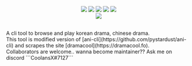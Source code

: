 <p align=center>
<br>
<a href="http://makeapullrequest.com"><img src="https://img.shields.io/badge/PRs-welcome-brightgreen.svg"></a>
<img src="https://img.shields.io/badge/os-linux-brightgreen">
<img src="https://img.shields.io/badge/os-mac-brightgreen"></a>
<img src="https://img.shields.io/badge/os-windows-brightgreen"></a>
<img src="https://img.shields.io/badge/os-android-brightgreen"></a>
<br>
<a href="https://github.com/CoolnsX"><img src="https://img.shields.io/badge/maintainer-CoolnsX-blue"></a>
</p>

<br>
A cli tool to browse and play korean drama, chinese drama.
<br>
This tool is modified version of [ani-cli](https://github.com/pystardust/ani-cli) and scrapes the site [dramacool](https://dramacool.fo).
<br>
Collaborators are welcome.. wanna become maintainer?? Ask me on discord ```CoolansX#7127```

